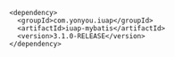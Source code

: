 ﻿	<dependency>
	  <groupId>com.yonyou.iuap</groupId>
	  <artifactId>iuap-mybatis</artifactId>
	  <version>3.1.0-RELEASE</version>
	</dependency>
